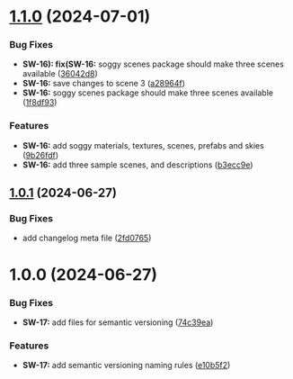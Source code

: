 # [1.1.0](https://github.com/soggyinkgames/package-soggyscenes/compare/v1.0.1...v1.1.0) (2024-07-01)


### Bug Fixes

* **SW-16): fix(SW-16:** soggy scenes package should make three scenes available ([36042d8](https://github.com/soggyinkgames/package-soggyscenes/commit/36042d8740ac6cefa4c789dcfcae13017b02605a))
* **SW-16:** save changes to scene 3 ([a28964f](https://github.com/soggyinkgames/package-soggyscenes/commit/a28964f458cdeafedfb30e61f7439600ba9550ba))
* **SW-16:** soggy scenes package should make three scenes available ([1f8df93](https://github.com/soggyinkgames/package-soggyscenes/commit/1f8df937f35c56fb95f3b374433d380dd1ce09ea))


### Features

* **SW-16:** add soggy materials, textures, scenes, prefabs and skies ([9b26fdf](https://github.com/soggyinkgames/package-soggyscenes/commit/9b26fdfa248c8ce177b3e37d06d5ab73c46939ea))
* **SW-16:** add three sample scenes, and descriptions ([b3ecc9e](https://github.com/soggyinkgames/package-soggyscenes/commit/b3ecc9e6d1ef22b4570591b996be4446ef96a738))

## [1.0.1](https://github.com/soggyinkgames/package-soggyscenes/compare/v1.0.0...v1.0.1) (2024-06-27)


### Bug Fixes

* add changelog meta file ([2fd0765](https://github.com/soggyinkgames/package-soggyscenes/commit/2fd076568f501eec3f134e95c1dfe55bdb82100e))

# 1.0.0 (2024-06-27)


### Bug Fixes

* **SW-17:** add files for semantic versioning ([74c39ea](https://github.com/soggyinkgames/package-soggyscenes/commit/74c39eafcc899445c21d0bfb0ee3e4243d8668d7))


### Features

* **SW-17:** add semantic versioning naming rules ([e10b5f2](https://github.com/soggyinkgames/package-soggyscenes/commit/e10b5f2d71f3099a880223059b8ce33084d71460))
